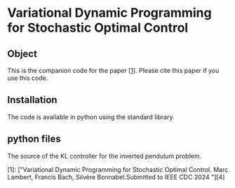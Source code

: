 # Variational Dynamic Programming for Stochastic Optimal Control

## Object

This is the companion code for the paper \[[1][0]\]. Please cite this paper if you use this code.  

## Installation
The code is available in python using the standard library. 

## python files
The source of the KL controller for the inverted pendulum problem.

[0]: https://arxiv.org/abs/ (To appear)

\[1\]: ["Variational Dynamic Programming for Stochastic Optimal Control.  Marc Lambert, Francis Bach, Silvère Bonnabel.Submitted to IEEE CDC 2024 "][4] 
